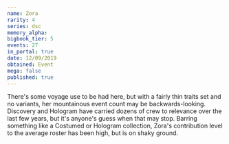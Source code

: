 ```yaml
---
name: Zora
rarity: 4
series: dsc
memory_alpha:
bigbook_tier: 5
events: 27
in_portal: true
date: 12/09/2019
obtained: Event
mega: false
published: true
---
```


There's some voyage use to be had here, but with a fairly thin traits set and no variants, her mountainous event count may be backwards-looking. Discovery and Hologram have carried dozens of crew to relevance over the last few years, but it's anyone's guess when that may stop. Barring something like a Costumed or Hologram collection, Zora's contribution level to the average roster has been high, but is on shaky ground.
